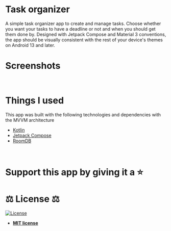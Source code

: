 # Task organizer

A simple task organizer app to create and manage tasks. Choose whether you want your tasks to have a deadline or not and when you should get them done by.
Designed with Jetpack Compose and Material 3 conventions, the app should be visually consistent with the rest of your device's themes on Android 13 and later.


# Screenshots

[//]: # (![github_post]&#40;https://user-images.githubusercontent.com/108513377/216899455-54ff9583-46b2-4d33-8381-87c6c0cc0177.png&#41;)


<br>

# Things I used
This app was built with the following technologies and dependencies with the MVVM architecture
* [Kotlin](https://kotlinlang.org/)
* [Jetpack Compose](https://developer.android.com/jetpack)
* [RoomDB](https://developer.android.com/training/data-storage/room)


<br>



# Support this app by giving it a :star:





# :balance_scale: License :balance_scale:

[![License](https://img.shields.io/:license-mit-blue.svg?style=for-the-badge)](https://badges.mit-license.org)

- **[MIT license](LICENSE)**